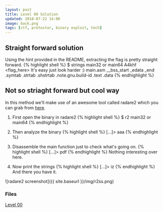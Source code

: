 ```yaml
---
layout: post
title: Level 00 Solution
updated: 2018-07-22 14:00
image: back.png
tags: [ctf, protostar, binary exploit, tech]
---
```


## Straight forward solution

Using the hint provided in the README, extracting the flag is pretty straight forward.
{% highlight shell %}
$ strings main32 or main64
A4khf
<flag_here>
It's easy just look harder :)
main.asm
__bss_start
_edata
_end
.symtab
.strtab
.shstrtab
.note.gnu.build-id
.text
.data
{% endhighlight %}

## Not so striaght forward but cool way

In this method we'll make use of an awesome tool called radare2 which you can grab from [here](https://github.com/radare/radare2).

1. First open the binary in radare2
{% highlight shell %}
$ r2 main32 or main64
{% endhighlight %}

2. Then analyze the binary
{% highlight shell %}
[...]> aaa
{% endhighlight %}

3. Disassemble the main function just to check what's going on.
{% highlight shell %}
[...]> pdf
{% endhighlight %}
Nothing interesting over here.

4. Now print the strings
{% highlight shell %}
[...]> iz
{% endhighlight %}
And there you have it.

![radare2 screenshot]({{ site.baseurl }}/img/r2ss.png)

### Files
[Level 00](https://github.com/dsouzadyn/ctfing/tree/master/binary/00)
